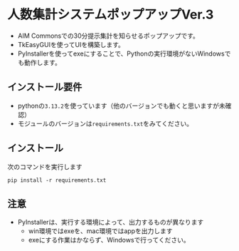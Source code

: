 # 人数集計システムポップアップVer.3
- AIM Commonsでの30分提示集計を知らせるポップアップです。
- TkEasyGUIを使ってUIを構築します。
- PyInstallerを使ってexeにすることで、Pythonの実行環境がないWindowsでも動作します。

## インストール要件
- pythonの```3.13.2```を使っています（他のバージョンでも動くと思いますが未確認）
- モジュールのバージョンは```requirements.txt```をみてください。

## インストール
次のコマンドを実行します  
```
pip install -r requirements.txt
```

## 注意
- PyInstallerは、実行する環境によって、出力するものが異なります
  - win環境ではexeを、mac環境ではappを出力します
  - exeにする作業はかならず、Windowsで行ってください。

